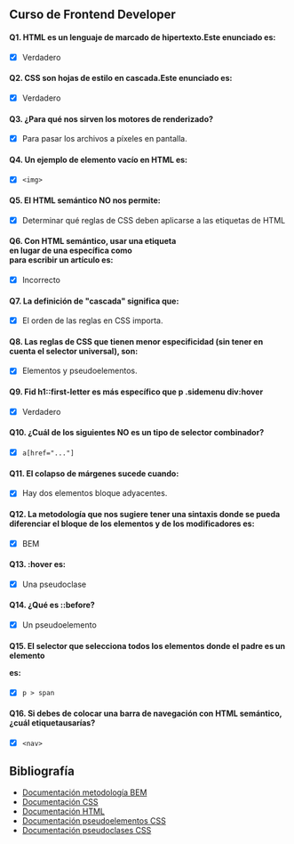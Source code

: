 ## Curso de Frontend Developer

#### Q1. HTML es un lenguaje de marcado de hipertexto.Este enunciado es:

- [x] Verdadero

#### Q2. CSS son hojas de estilo en cascada.Este enunciado es:

- [x] Verdadero

#### Q3. ¿Para qué nos sirven los motores de renderizado?

- [x] Para pasar los archivos a píxeles en pantalla.

#### Q4. Un ejemplo de elemento vacío en HTML es:

- [x] `<img>`

#### Q5. El HTML semántico NO nos permite:

- [x] Determinar qué reglas de CSS deben aplicarse a las etiquetas de HTML

#### Q6. Con HTML semántico, usar una etiqueta <div> en lugar de una específica como <article> para escribir un artículo es:

- [x] Incorrecto

#### Q7. La definición de "cascada" significa que:

- [x] El orden de las reglas en CSS importa.

#### Q8. Las reglas de CSS que tienen menor especificidad (sin tener en cuenta el selector universal), son:

- [x] Elementos y pseudoelementos.

#### Q9. Fid h1::first-letter es más específico que p .sidemenu div:hover

- [x] Verdadero

#### Q10. ¿Cuál de los siguientes NO es un tipo de selector combinador?

- [x] `a[href="..."]`

#### Q11. El colapso de márgenes sucede cuando:

- [x] Hay dos elementos bloque adyacentes.

#### Q12. La metodología que nos sugiere tener una sintaxis donde se pueda diferenciar el bloque de los elementos y de los modificadores es:

- [x] BEM

#### Q13. :hover es:

- [x] Una pseudoclase

#### Q14. ¿Qué es ::before?

- [x] Un pseudoelemento

#### Q15. El selector que selecciona todos los elementos <span> donde el padre es un elemento <p> es:

- [x] `p > span`

#### Q16. Si debes de colocar una barra de navegación con HTML semántico, ¿cuál etiquetausarías?

- [x] `<nav>`

## Bibliografía

- [Documentación metodología BEM](http://getbem.com/introduction/)
- [Documentación CSS](https://developer.mozilla.org/es/docs/Web/CSS)
- [Documentación HTML](https://developer.mozilla.org/es/docs/Web/html)
- [Documentación pseudoelementos CSS](https://developer.mozilla.org/es/docs/Web/CSS/Pseudo-elements)
- [Documentación pseudoclases CSS](https://developer.mozilla.org/es/docs/Web/CSS/Pseudo-classes)
